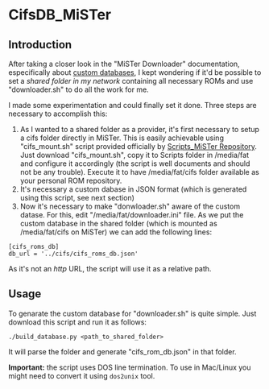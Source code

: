 # CifsDB_MiSTer

## Introduction
After taking a closer look in the "MiSTer Downloader" documentation, especifically about [custom databases](https://github.com/MiSTer-devel/Downloader_MiSTer/blob/main/docs/custom-databases.md), I kept wondering if it'd be possible to set a *shared folder in my network* containing all necessary ROMs and use "downloader.sh" to do all the work for me.

I made some experimentation and could finally set it done. Three steps are necessary to accomplish this:

1. As I wanted to a shared folder as a provider, it's first necessary to setup a cifs folder directly in MiSTer. This is easily achievable using "cifs_mount.sh" script provided officially by [Scripts_MiSTer Repository](https://github.com/MiSTer-devel/Scripts_MiSTer). Just download "cifs_mount.sh", copy it to Scripts folder in /media/fat and configure it accordingly (the script is well documents and should not be any trouble). Execute it to have /media/fat/cifs folder available as your personal ROM repository.
2. It's necessary a custom dabase in JSON format (which is generated using this script, see next section)
3. Now it's necessary to make "donwloader.sh" aware of the custom datase. For this, edit "/media/fat/downloader.ini" file. As we put the custom database in the shared folder (which is mounted as /media/fat/cifs on MiSTer) we can add the following lines:
```
[cifs_roms_db]
db_url = '../cifs/cifs_roms_db.json'
```
As it's not an *http* URL, the script will use it as a relative path.

## Usage
To genarate the custom database for "downloader.sh" is quite simple. Just download this script and run it as follows:

```
./build_database.py <path_to_shared_folder>
```

It will parse the folder and generate "cifs_rom_db.json" in that folder.

**Important:** the script uses DOS line termination.
To use in Mac/Linux you might need to convert it using ```dos2unix``` tool.
